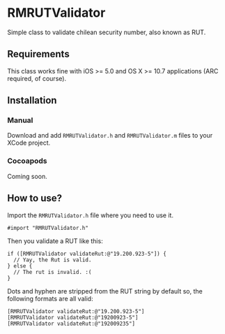 RMRUTValidator
==============

Simple class to validate chilean security number, also known as RUT.

## Requirements
This class works fine with iOS >= 5.0 and OS X >= 10.7 applications (ARC required, of course).

## Installation

### Manual

Download and add `RMRUTValidator.h` and `RMRUTValidator.m` files to your XCode project.

### Cocoapods

Coming soon.

## How to use?

Import the `RMRUTValidator.h` file where you need to use it.

```objc
#import "RMRUTValidator.h"
```

Then you validate a RUT like this:

```objc
if ([RMRUTValidator validateRut:@"19.200.923-5"]) {
  // Yay, the Rut is valid.
} else {
  // The rut is invalid. :(
}
```

Dots and hyphen are stripped from the RUT string by default so, the following formats are all valid:

```objc
[RMRUTValidator validateRut:@"19.200.923-5"]
[RMRUTValidator validateRut:@"19200923-5"]
[RMRUTValidator validateRut:@"192009235"]
```
